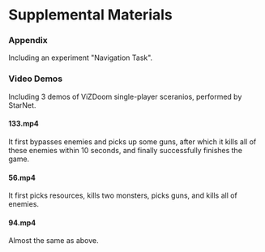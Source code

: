 # Supplemental Materials

### Appendix

Including an experiment "Navigation Task".

### Video Demos

Including 3 demos of ViZDoom single-player sceranios, performed by StarNet.

#### 133.mp4

It first bypasses enemies and picks up some guns, after which it kills all of these enemies within 10 seconds, and finally successfully finishes the game.

#### 56.mp4

It first picks resources, kills two monsters, picks guns, and kills all of enemies.

#### 94.mp4

Almost the same as above.


